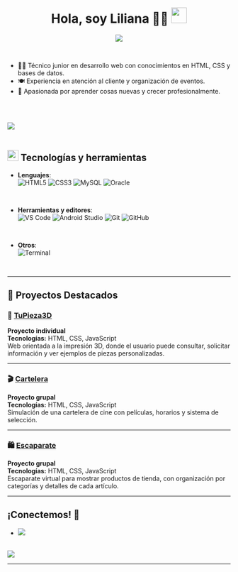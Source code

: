 <h1 align="center"><b>Hola, soy Liliana 👩‍💻</b> <img src="https://media.giphy.com/media/hvRJCLFzcasrR4ia7z/giphy.gif" width="35"></h1>

<p align="center">
<a href="https://github.com/tu-usuario">
  <img src="https://readme-typing-svg.herokuapp.com?font=Time+New+Roman&color=cyan&size=25&center=true&vCenter=true&width=600&height=100&lines=Liliana+Moreno..&hearts;++;Técnico+junior+en+desarrollo+web;Aprendiendo+y+creciendo+en+el+sector+IT..<3">
</a>
</p>

<br>

- 👩‍💻 Técnico junior en desarrollo web con conocimientos en HTML, CSS y bases de datos.  
- 🍽️ Experiencia en atención al cliente y organización de eventos.  
- 🚀 Apasionada por aprender cosas nuevas y crecer profesionalmente.  

<br><br>

<img src="https://user-images.githubusercontent.com/73097560/115834477-dbab4500-a447-11eb-908a-139a6edaec5c.gif"><br><br>

## <img src="https://media2.giphy.com/media/QssGEmpkyEOhBCb7e1/giphy.gif" width="25"><b> Tecnologías y herramientas</b>

<p align="center">

- **Lenguajes**:  
  ![HTML5](https://img.shields.io/badge/HTML5-%23E34F26.svg?style=for-the-badge&logo=html5&logoColor=white)
  ![CSS3](https://img.shields.io/badge/CSS3-%231572B6.svg?style=for-the-badge&logo=css3&logoColor=white)
  ![MySQL](https://img.shields.io/badge/MySQL-%2300f.svg?style=for-the-badge&logo=mysql&logoColor=white)
  ![Oracle](https://img.shields.io/badge/Oracle-%23F00000.svg?style=for-the-badge&logo=oracle&logoColor=white)

<br>

- **Herramientas y editores**:  
  ![VS Code](https://img.shields.io/badge/VSCode-0078d7.svg?style=for-the-badge&logo=visual-studio-code&logoColor=white)
  ![Android Studio](https://img.shields.io/badge/Android%20Studio-3DDC84.svg?style=for-the-badge&logo=android-studio&logoColor=white)
  ![Git](https://img.shields.io/badge/Git-%23F05033.svg?style=for-the-badge&logo=git&logoColor=white)
  ![GitHub](https://img.shields.io/badge/GitHub-%23121011.svg?style=for-the-badge&logo=github&logoColor=white)

<br>

- **Otros**:  
  ![Terminal](https://img.shields.io/badge/Terminal-%23054020?style=for-the-badge&logo=gnu-bash&logoColor=white)

</p>

<br>

---


## 🚀 Proyectos Destacados

### 🧩 [TuPieza3D](https://github.com/MORENOLILIANA/TuPieza3D.git)
**Proyecto individual**  
**Tecnologías:** HTML, CSS, JavaScript  
Web orientada a la impresión 3D, donde el usuario puede consultar, solicitar información y ver ejemplos de piezas personalizadas.

---

### 🎬 [Cartelera](https://github.com/MORENOLILIANA/Cartelera.git)
**Proyecto grupal**  
**Tecnologías:** HTML, CSS, JavaScript  
Simulación de una cartelera de cine con películas, horarios y sistema de selección.

---

### 🛍️ [Escaparate](https://github.com/MORENOLILIANA/Escaparate.git)
**Proyecto grupal**  
**Tecnologías:** HTML, CSS, JavaScript  
Escaparate virtual para mostrar productos de tienda, con organización por categorías y detalles de cada artículo.

---


## <b> ¡Conectemos!</b> 🤝

<div align='left'>
<ul>

<li>
<a href="mailto:moreno.liliana@outlook.es" target="_blank">
<img src="https://img.shields.io/badge/Email:  Liliana Moreno-%23EA4335.svg?style=for-the-badge&logo=gmail&logoColor=white" />
</a>
</li>

</ul>
</div>

<br>
<img src="https://user-images.githubusercontent.com/73097560/115834477-dbab4500-a447-11eb-908a-139a6edaec5c.gif">
<br>

---

